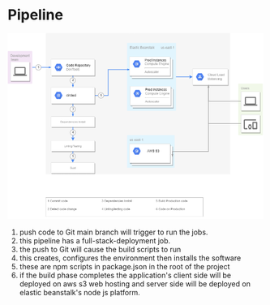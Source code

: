 # Pipeline

![](/Architecture%20Diagrams/pipeline.png)

1. push code to Git main branch will trigger to run the jobs.
2. this pipeline has a full-stack-deployment job.
3. the push to Git will cause the build scripts to run
4. this creates, configures the environment then installs the software
5. these are npm scripts in package.json in the root of the project
6. if the build phase completes the application's client side will be deployed on aws s3 web hosting and server side will be deployed on elastic beanstalk's node js platform.
